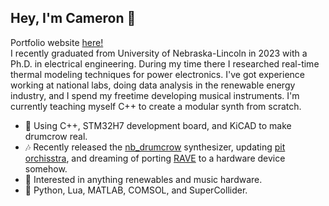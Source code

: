 ## Hey, I'm Cameron 🌆
Portfolio website [here!](https://entzmingerc.github.io/website/)  
I recently graduated from University of Nebraska-Lincoln in 2023 with a Ph.D. in electrical engineering. During my time there I researched real-time thermal modeling techniques for power electronics. I've got experience working at national labs, doing data analysis in the renewable energy industry, and I spend my freetime developing musical instruments. I'm currently teaching myself C++ to create a modular synth from scratch.
- 🌱 Using C++, STM32H7 development board, and KiCAD to make drumcrow real.
- 🎶 Recently released the [nb_drumcrow](<https://github.com/entzmingerc/nb_drumcrow>) synthesizer, updating [pit orchisstra](<https://github.com/entzmingerc/pit-orchisstra>), and dreaming of porting [RAVE](<https://github.com/entzmingerc/RAVE_instrument>) to a hardware device somehow.  
- 🌻 Interested in anything renewables and music hardware.
- 📖 Python, Lua, MATLAB, COMSOL, and SuperCollider.

